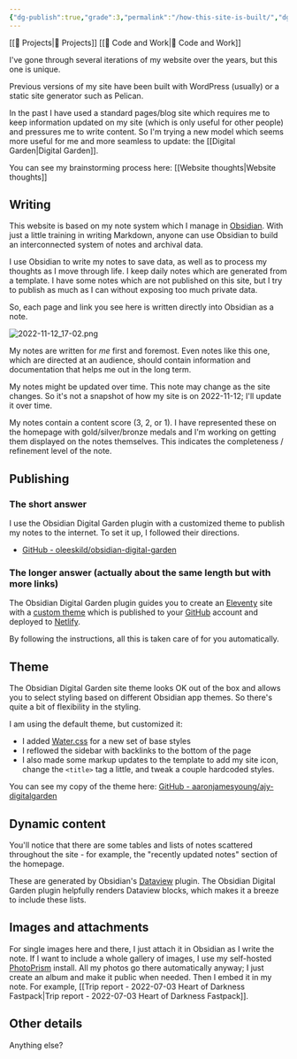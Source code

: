 ```yaml
---
{"dg-publish":true,"grade":3,"permalink":"/how-this-site-is-built/","dgPassFrontmatter":true}
---
```



[[📘 Projects\|📘 Projects]] [[📘 Code and Work\|📘 Code and Work]]

I've gone through several iterations of my website over the years, but this one is unique.

Previous versions of my site have been built with WordPress (usually) or a static site generator such as Pelican.

In the past I have used a standard pages/blog site which requires me to keep information updated on my site (which is only useful for other people) and pressures me to write content. So I'm trying a new model which seems more useful for me and more seamless to update: the [[Digital Garden\|Digital Garden]].

You can see my brainstorming process here: [[Website thoughts\|Website thoughts]]

## Writing

This website is based on my note system which I manage in [Obsidian](https://obsidian.md/). With just a little training in writing Markdown, anyone can use Obsidian to build an interconnected system of notes and archival data.

I use Obsidian to write my notes to save data, as well as to process my thoughts as I move through life. I keep daily notes which are generated from a template. I have some notes which are not published on this site, but I try to publish as much as I can without exposing too much private data.

So, each page and link you see here is written directly into Obsidian as a note.

![2022-11-12_17-02.png](/img/user/98-attachments/2022-11-12_17-02.png)

My notes are written for *me* first and foremost. Even notes like this one, which are directed at an audience, should contain information and documentation that helps me out in the long term.

My notes might be updated over time. This note may change as the site changes. So it's not a snapshot of how my site is on 2022-11-12; I'll update it over time.

My notes contain a content score (3, 2, or 1). I have represented these on the homepage with gold/silver/bronze medals and I'm working on getting them displayed on the notes themselves. This indicates the completeness / refinement level of the note.

## Publishing

### The short answer

I use the Obsidian Digital Garden plugin with a customized theme to publish my notes to the internet. To set it up, I followed their directions.

* [GitHub - oleeskild/obsidian-digital-garden](https://github.com/oleeskild/obsidian-digital-garden)

### The longer answer (actually about the same length but with more links)

The Obsidian Digital Garden plugin guides you to create an [Eleventy](https://www.11ty.dev/) site with a [custom theme](https://github.com/oleeskild/digitalgarden) which is published to your [GitHub](https://github.com/) account and deployed to [Netlify](https://www.netlify.com/).

By following the instructions, all this is taken care of for you automatically.

## Theme

The Obsidian Digital Garden site theme looks OK out of the box and allows you to select styling based on different Obsidian app themes. So there's quite a bit of flexibility in the styling.

I am using the default theme, but customized it:

* I added [Water.css](https://watercss.kognise.dev/) for a new set of base styles
* I reflowed the sidebar with backlinks to the bottom of the page
* I also made some markup updates to the template to add my site icon, change the `<title>` tag a little, and tweak a couple hardcoded styles.

You can see my copy of the theme here: [GitHub - aaronjamesyoung/ajy-digitalgarden](https://github.com/aaronjamesyoung/ajy-digitalgarden)

## Dynamic content

You'll notice that there are some tables and lists of notes scattered throughout the site - for example, the "recently updated notes" section of the homepage.

These are generated by Obsidian's [Dataview](https://github.com/blacksmithgu/obsidian-dataview) plugin. The Obsidian Digital Garden plugin helpfully renders Dataview blocks, which makes it a breeze to include these lists.

## Images and attachments

For single images here and there, I just attach it in Obsidian as I write the note. If I want to include a whole gallery of images, I use my self-hosted [PhotoPrism](https://photoprism.app/) install. All my photos go there automatically anyway; I just create an album and make it public when needed. Then I embed it in my note. For example, [[Trip report - 2022-07-03 Heart of Darkness Fastpack\|Trip report - 2022-07-03 Heart of Darkness Fastpack]].

## Other details

Anything else?